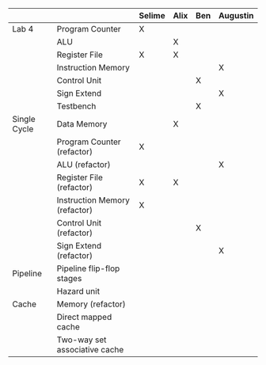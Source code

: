 

|              |                               | Selime | Alix | Ben | Augustin |
| ------------ | ----------------------------- | ------------------ | ---------------- | ------------------------ | ---------------- |
| Lab 4        | Program Counter               |           X        |                  |                          |                  |
|              | ALU                           |                    |         X        |                          |                  |
|              | Register File                 |           X        |         X        |                          |                  |
|              | Instruction Memory            |                    |                  |                          |      X           |
|              | Control Unit                  |                    |                  |            X             |                  |
|              | Sign Extend                   |                    |                  |                          |      X           |
|              | Testbench                     |                    |                  |            X             |                  |
| Single Cycle | Data Memory                   |                    |        X         |                          |                  |
|              | Program Counter (refactor)    |           X        |                  |                          |                  |
|              | ALU (refactor)                |                    |                  |                          |       X          |
|              | Register File (refactor)      |           X        |        X         |                          |                  |
|              | Instruction Memory (refactor) |           X        |                  |                          |                  |
|              | Control Unit (refactor)       |                    |                  |            X             |                  |
|              | Sign Extend (refactor)        |                    |                  |                          |       X          |
| Pipeline     | Pipeline flip-flop stages     |                    |                  |                          |                  |
|              | Hazard unit                   |                    |                  |                          |                  |
| Cache        | Memory (refactor)             |                    |                  |                          |                  |
|              | Direct mapped cache           |                    |                  |                          |                  |
|              | Two-way set associative cache |                    |                  |                          |                  |
